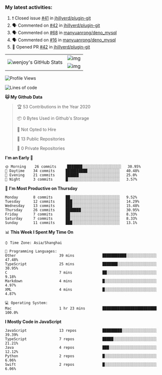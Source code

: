 ### My latest activities:

<!--START_SECTION:activity-->
1. ❗️ Closed issue [#41](https://github.com//jhillyerd/plugin-git/issues/41) in [jhillyerd/plugin-git](https://github.com//jhillyerd/plugin-git)
2. 🗣 Commented on [#42](https://github.com//jhillyerd/plugin-git/issues/42) in [jhillyerd/plugin-git](https://github.com//jhillyerd/plugin-git)
3. 🗣 Commented on [#68](https://github.com//manyuanrong/deno_mysql/issues/68) in [manyuanrong/deno_mysql](https://github.com//manyuanrong/deno_mysql)
4. 🗣 Commented on [#16](https://github.com//manyuanrong/deno_mysql/issues/16) in [manyuanrong/deno_mysql](https://github.com//manyuanrong/deno_mysql)
5. 💪 Opened PR [#42](https://github.com//jhillyerd/plugin-git/pull/42) in [jhillyerd/plugin-git](https://github.com//jhillyerd/plugin-git)
<!--END_SECTION:activity-->

<table>
  <tr style="padding: 20px;">
    <td rowspan="3">
      <img src="https://github-readme-stats.vercel.app/api?theme=cobalt&username=wenjoy&show_icons=true&count_private=true&line_height=35" alt="wenjoy's GitHub Stats" />
    </td>
    <td>
      <img align="middle" src="https://github-readme-stats.vercel.app/api/pin/?username=wenjoy&repo=deno_mysql&theme=gruvbox" alt="img" />
    </td>
  </tr>
  <tr>
    <td>
      <img align="middle" src="https://github-readme-stats.vercel.app/api/pin/?username=wenjoy&repo=plugin-git&theme=gruvbox" alt="img" />
    </td>
  </tr>
</table>

<!-- <a href="https://codestats.net/users/wenjoy">
  <img src='https://codestats-readme.wenjoy.cn/history-graph/wenjoy?width=850&height=300&timezone=08:00&history_days=21&max_languages=9&language_colors=["3e4053","f15854","5da5da","faa43a","60bd68","f17cb0","b2912f","decf3f","b276b2","808080"]' alt="wenjoy's Code::Stats history graph" />
</a> -->

<!--START_SECTION:waka-->
![Profile Views](http://img.shields.io/badge/Profile%20Views-0-blue)

![Lines of code](https://img.shields.io/badge/From%20Hello%20World%20I%27ve%20Written-1.0%20million%20lines%20of%20code-blue)

**🐱 My Github Data** 

> 🏆 53 Contributions in the Year 2020
 > 
> 📦 0 Bytes Used in Github's Storage 
 > 
> 🚫 Not Opted to Hire
 > 
> 📜 13 Public Repositories 
 > 
> 🔑 0 Private Repositories  
 > 
**I'm an Early 🐤** 

```text
🌞 Morning    26 commits     ███████░░░░░░░░░░░░░░░░░░   30.95% 
🌆 Daytime    34 commits     ██████████░░░░░░░░░░░░░░░   40.48% 
🌃 Evening    21 commits     ██████░░░░░░░░░░░░░░░░░░░   25.0% 
🌙 Night      3 commits      █░░░░░░░░░░░░░░░░░░░░░░░░   3.57%

```
📅 **I'm Most Productive on Thursday** 

```text
Monday       8 commits      ██░░░░░░░░░░░░░░░░░░░░░░░   9.52% 
Tuesday      12 commits     ███░░░░░░░░░░░░░░░░░░░░░░   14.29% 
Wednesday    13 commits     ███░░░░░░░░░░░░░░░░░░░░░░   15.48% 
Thursday     26 commits     ███████░░░░░░░░░░░░░░░░░░   30.95% 
Friday       7 commits      ██░░░░░░░░░░░░░░░░░░░░░░░   8.33% 
Saturday     7 commits      ██░░░░░░░░░░░░░░░░░░░░░░░   8.33% 
Sunday       11 commits     ███░░░░░░░░░░░░░░░░░░░░░░   13.1%

```


📊 **This Week I Spent My Time On** 

```text
⌚︎ Time Zone: Asia/Shanghai

💬 Programming Languages: 
Other                    39 mins             ███████████░░░░░░░░░░░░░░   47.48% 
TypeScript               25 mins             ███████░░░░░░░░░░░░░░░░░░   30.95% 
C                        7 mins              ██░░░░░░░░░░░░░░░░░░░░░░░   9.18% 
Markdown                 4 mins              █░░░░░░░░░░░░░░░░░░░░░░░░   4.97% 
XML                      4 mins              █░░░░░░░░░░░░░░░░░░░░░░░░   4.87%

💻 Operating System: 
Mac                      1 hr 23 mins        █████████████████████████   100.0%

```

**I Mostly Code in JavaScript** 

```text
JavaScript               13 repos            █████████░░░░░░░░░░░░░░░░   39.39% 
TypeScript               7 repos             █████░░░░░░░░░░░░░░░░░░░░   21.21% 
Java                     4 repos             ███░░░░░░░░░░░░░░░░░░░░░░   12.12% 
Python                   2 repos             █░░░░░░░░░░░░░░░░░░░░░░░░   6.06% 
Swift                    2 repos             █░░░░░░░░░░░░░░░░░░░░░░░░   6.06%

```



<!--END_SECTION:waka-->
